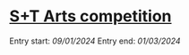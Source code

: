 # [S+T Arts competition](https://ars.electronica.art/starts-prize/en/open-call/)

Entry start: *09/01/2024*
Entry end: *01/03/2024*
